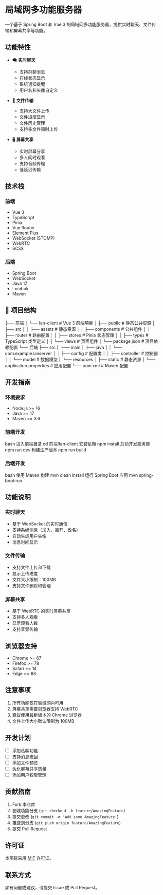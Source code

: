 # 局域网多功能服务器

一个基于 Spring Boot 和 Vue 3 的局域网多功能服务器，提供实时聊天、文件传输和屏幕共享等功能。

## 功能特性

- 🗨️ **实时聊天**
  - 支持群聊消息
  - 在线状态显示
  - 系统通知提醒
  - 用户名和头像自定义

- 📁 **文件传输**
  - 支持大文件上传
  - 文件进度显示
  - 文件历史管理
  - 支持多文件同时上传

- 🖥️ **屏幕共享**
  - 实时屏幕分享
  - 多人同时观看
  - 支持音频传输
  - 低延迟传输

## 技术栈

### 前端
- Vue 3
- TypeScript
- Pinia
- Vue Router
- Element Plus
- WebSocket (STOMP)
- WebRTC
- SCSS

### 后端
- Spring Boot
- WebSocket
- Java 17
- Lombok
- Maven

## 📁 项目结构

├── 前端
│   └── lan-client                # Vue 3 前端项目
│       ├── public                # 静态公共资源
│       ├── src
│       │   ├── assets           # 静态资源
│       │   ├── components       # 公共组件
│       │   ├── router           # 路由配置
│       │   ├── stores           # Pinia 状态管理
│       │   ├── types            # TypeScript 类型定义
│       │   └── views            # 页面组件
│       └── package.json         # 项目依赖配置
└── 后端
    ├── src
    │   └── main
    │       ├── java
    │       │   └── com.example.lanserver
    │       │       ├── config        # 配置类
    │       │       ├── controller    # 控制器
    │       │       └── model         # 数据模型
    │       └── resources
    │           ├── static            # 静态资源
    │           └── application.properties  # 应用配置
    └── pom.xml                       # Maven 配置

## 开发指南

### 环境要求

- Node.js >= 16
- Java >= 17
- Maven >= 3.6

### 前端开发
bash
进入前端目录
cd 前端/lan-client
安装依赖
npm install
启动开发服务器
npm run dev
构建生产版本
npm run build

### 后端开发
bash
使用 Maven 构建
mvn clean install
运行 Spring Boot 应用
mvn spring-boot:run

## 功能说明

### 实时聊天
- 基于 WebSocket 的实时通信
- 支持系统消息（加入、离开、改名）
- 自动生成用户头像
- 消息时间显示

### 文件传输
- 支持文件上传和下载
- 显示上传进度
- 文件大小限制：100MB
- 支持文件删除和管理

### 屏幕共享
- 基于 WebRTC 的实时屏幕共享
- 支持多人观看
- 显示观看人数
- 支持音频传输

## 浏览器支持

- Chrome >= 87
- Firefox >= 78
- Safari >= 14
- Edge >= 88

## 注意事项

1. 所有功能仅在局域网内可用
2. 屏幕共享需要浏览器支持 WebRTC
3. 建议使用最新版本的 Chrome 浏览器
4. 文件上传大小默认限制为 100MB

## 开发计划

- [ ] 添加私聊功能
- [ ] 支持消息撤回
- [ ] 添加文件预览
- [ ] 优化屏幕共享质量
- [ ] 添加用户权限管理

## 贡献指南

1. Fork 本仓库
2. 创建功能分支 (`git checkout -b feature/AmazingFeature`)
3. 提交更改 (`git commit -m 'Add some AmazingFeature'`)
4. 推送到分支 (`git push origin feature/AmazingFeature`)
5. 提交 Pull Request

## 许可证

本项目采用 [MIT](LICENSE) 许可证。

## 联系方式

如有问题或建议，请提交 Issue 或 Pull Request。
